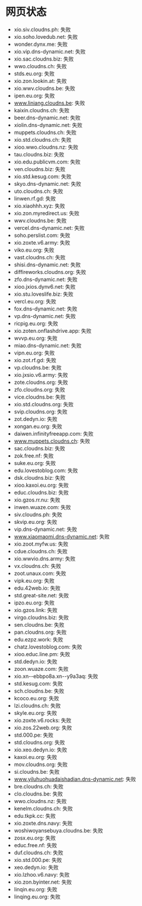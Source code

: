 # 网页状态
- xio.siv.cloudns.ph: 失败
- xio.soho.lovedub.net: 失败
- wonder.dynx.me: 失败
- xio.vip.dns-dynamic.net: 失败
- xio.sac.cloudns.biz: 失败
- wwo.cloudns.ch: 失败
- stds.eu.org: 失败
- xio.zon.lookin.at: 失败
- xio.wwv.cloudns.be: 失败
- ipen.eu.org: 失败
- www.liniang.cloudns.be: 失败
- kaixin.cloudns.ch: 失败
- beer.dns-dynamic.net: 失败
- xiolin.dns-dynamic.net: 失败
- muppets.cloudns.ch: 失败
- xio.std.cloudns.ch: 失败
- xioo.wwo.cloudns.nz: 失败
- tau.cloudns.biz: 失败
- xio.edu.publicvm.com: 失败
- ven.cloudns.biz: 失败
- xio.std.kesug.com: 失败
- skyo.dns-dynamic.net: 失败
- uto.cloudns.ch: 失败
- linwen.rf.gd: 失败
- xio.xiaohhh.xyz: 失败
- xio.zon.myredirect.us: 失败
- wwv.cloudns.be: 失败
- vercel.dns-dynamic.net: 失败
- soho.perslist.com: 失败
- xio.zoxte.v6.army: 失败
- viko.eu.org: 失败
- vast.cloudns.ch: 失败
- shisi.dns-dynamic.net: 失败
- diffireworks.cloudns.org: 失败
- zfo.dns-dynamic.net: 失败
- xioo.jxios.dynv6.net: 失败
- xio.stu.loveslife.biz: 失败
- vercl.eu.org: 失败
- fox.dns-dynamic.net: 失败
- vp.dns-dynamic.net: 失败
- ricpig.eu.org: 失败
- xio.zoten.onflashdrive.app: 失败
- wvvp.eu.org: 失败
- miao.dns-dynamic.net: 失败
- vipn.eu.org: 失败
- xio.zot.rf.gd: 失败
- vp.cloudns.be: 失败
- xio.jxsio.v6.army: 失败
- zote.cloudns.org: 失败
- zfo.cloudns.org: 失败
- vice.cloudns.be: 失败
- xio.std.cloudns.org: 失败
- svip.cloudns.org: 失败
- zot.dedyn.io: 失败
- xongan.eu.org: 失败
- daiwen.infinityfreeapp.com: 失败
- www.muppets.cloudns.ch: 失败
- sac.cloudns.biz: 失败
- zok.free.nf: 失败
- suke.eu.org: 失败
- edu.lovestoblog.com: 失败
- dsk.cloudns.biz: 失败
- xioo.kaxoi.eu.org: 失败
- educ.cloudns.biz: 失败
- xio.gzos.rr.nu: 失败
- inwen.wuaze.com: 失败
- siv.cloudns.ph: 失败
- skvip.eu.org: 失败
- vip.dns-dynamic.net: 失败
- www.xiaomaomi.dns-dynamic.net: 失败
- xio.zoot.myfw.us: 失败
- cdue.cloudns.ch: 失败
- xio.wwvio.dns.army: 失败
- vx.cloudns.ch: 失败
- zoot.unaux.com: 失败
- vipk.eu.org: 失败
- edu.42web.io: 失败
- std.great-site.net: 失败
- ipzo.eu.org: 失败
- xio.gzos.link: 失败
- virgo.cloudns.biz: 失败
- sen.cloudns.be: 失败
- pan.cloudns.org: 失败
- edu.ezpz.work: 失败
- chatz.lovestoblog.com: 失败
- xioo.educ.line.pm: 失败
- std.dedyn.io: 失败
- zoon.wuaze.com: 失败
- xio.xn--ebbpo8a.xn--y9a3aq: 失败
- std.kesug.com: 失败
- sch.cloudns.be: 失败
- kcoco.eu.org: 失败
- lzi.cloudns.ch: 失败
- skyle.eu.org: 失败
- xio.zoxte.v6.rocks: 失败
- xio.zos.22web.org: 失败
- std.000.pe: 失败
- std.cloudns.org: 失败
- xio.xeo.dedyn.io: 失败
- kaxoi.eu.org: 失败
- mov.cloudns.org: 失败
- si.cloudns.be: 失败
- www.yiluhuohuadaishadian.dns-dynamic.net: 失败
- bre.cloudns.ch: 失败
- clo.cloudns.be: 失败
- wwo.cloudns.nz: 失败
- kenelm.cloudns.ch: 失败
- edu.tkpk.cc: 失败
- xio.zoxte.dns.navy: 失败
- woshiwoyansebuya.cloudns.be: 失败
- zosx.eu.org: 失败
- educ.free.nf: 失败
- duf.cloudns.ch: 失败
- xio.std.000.pe: 失败
- xeo.dedyn.io: 失败
- xio.lzhoo.v6.navy: 失败
- xio.zon.byinter.net: 失败
- linqin.eu.org: 失败
- linqing.eu.org: 失败
